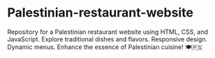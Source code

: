 # Palestinian-restaurant-website
 Repository for a Palestinian restaurant website using HTML, CSS, and JavaScript. Explore traditional dishes and flavors. Responsive design. Dynamic menus. Enhance the essence of Palestinian cuisine! 🍽️🇵🇸
